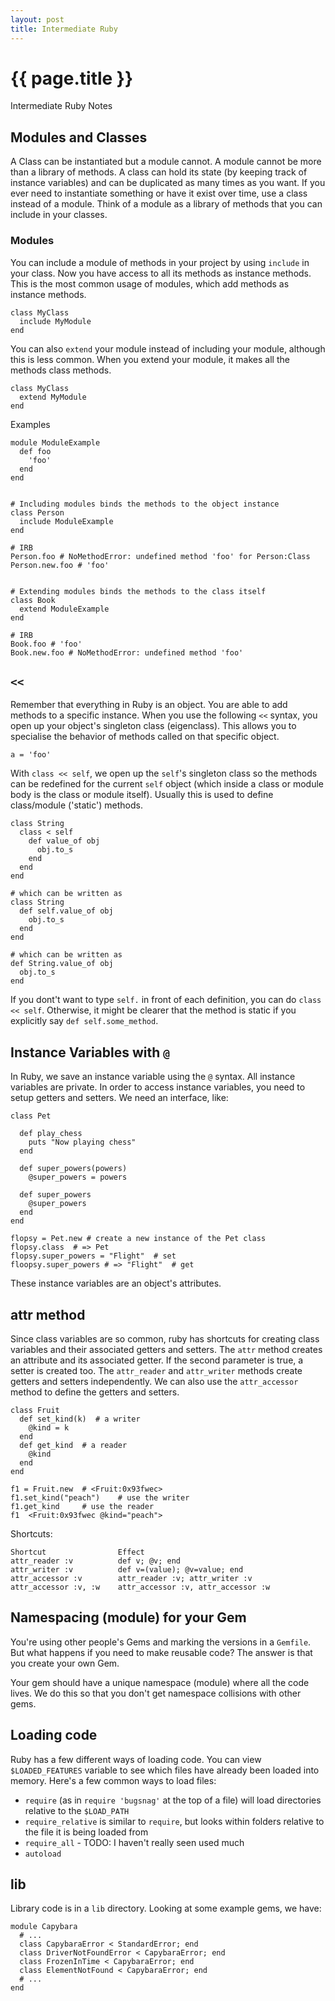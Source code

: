 ```yaml
---
layout: post
title: Intermediate Ruby 
---
```



# {{ page.title }}

Intermediate Ruby Notes

## Modules and Classes

A Class can be instantiated but a module cannot.
A module cannot be more than a library of methods.
A class can hold its state (by keeping track of instance variables) and can be duplicated as many times
as you want. If you ever need to instantiate something or have it exist over time, use a class instead of a module.
Think of a module as a library of methods that you can include in your classes.

### Modules

You can include a module of methods in your project by using `include` in your class. Now you have access
to all its methods as instance methods. This is the most common usage of modules, which add methods as instance
methods.

    class MyClass
      include MyModule
    end

You can also `extend` your module instead of including your module, although this is less common. When you
extend your module, it makes all the methods class methods.

    class MyClass
      extend MyModule
    end

Examples

    module ModuleExample
      def foo
        'foo'
      end
    end


    # Including modules binds the methods to the object instance
    class Person
      include ModuleExample
    end

    # IRB
    Person.foo # NoMethodError: undefined method 'foo' for Person:Class
    Person.new.foo # 'foo'


    # Extending modules binds the methods to the class itself
    class Book
      extend ModuleExample
    end

    # IRB
    Book.foo # 'foo'
    Book.new.foo # NoMethodError: undefined method 'foo'    

## `<<`

Remember that everything in Ruby is an object. You are able to add methods to a specific instance.
When you use the following `<<` syntax, you open up your object's singleton class (eigenclass).
This allows you to specialise the behavior of methods called on that specific object.

    a = 'foo'

With `class << self`, we open up the `self`'s singleton class so the methods can be redefined for the current
`self` object (which inside a class or module body is the class or module itself). Usually this is used to
define class/module ('static') methods.

    class String 
      class < self
        def value_of obj
          obj.to_s
        end
      end
    end

    # which can be written as
    class String
      def self.value_of obj
        obj.to_s
      end
    end

    # which can be written as
    def String.value_of obj
      obj.to_s
    end

If you dont't want to type `self.` in front of each definition, you can do `class << self`. Otherwise, it
might be clearer that the method is static if you explicitly say `def self.some_method`.

## Instance Variables with `@`

In Ruby, we save an instance variable using the `@` syntax. All instance variables are private. In order
to access instance variables, you need to setup getters and setters. We need an interface, like:

    class Pet

      def play_chess
        puts "Now playing chess"
      end

      def super_powers(powers)
        @super_powers = powers

      def super_powers
        @super_powers
      end
    end

    flopsy = Pet.new # create a new instance of the Pet class
    flopsy.class  # => Pet
    flopsy.super_powers = "Flight"  # set
    floopsy.super_powers # => "Flight"  # get

These instance variables are an object's attributes.

## attr method

Since class variables are so common, ruby has shortcuts for creating class variables and their associated
getters and setters. The `attr` method creates an attribute and its associated getter. If the second parameter
is true, a setter is created too. The `attr_reader` and `attr_writer` methods create getters and setters independently.
We can also use the `attr_accessor` method to define the getters and setters.

    class Fruit
      def set_kind(k)  # a writer
        @kind = k
      end
      def get_kind  # a reader
        @kind
      end
    end

    f1 = Fruit.new  # <Fruit:0x93fwec>
    f1.set_kind("peach")    # use the writer
    f1.get_kind     # use the reader
    f1  <Fruit:0x93fwec @kind="peach">

Shortcuts:

    Shortcut                Effect
    attr_reader :v          def v; @v; end
    attr_writer :v          def v=(value); @v=value; end
    attr_accessor :v        attr_reader :v; attr_writer :v
    attr_accessor :v, :w    attr_accessor :v, attr_accessor :w

## Namespacing (module) for your Gem

You're using other people's Gems and marking the versions in a `Gemfile`.
But what happens if you need to make reusable code? The answer is that you create your own Gem.

Your gem should have a unique namespace (module) where all the code lives.
We do this so that you don't get namespace collisions with other gems.

## Loading code

Ruby has a few different ways of loading code. You can view `$LOADED_FEATURES` variable to see which files have
already been loaded into memory. Here's a few common ways to load files:

* `require` (as in `require 'bugsnag'` at the top of a file) will load directories relative to the `$LOAD_PATH`
* `require_relative` is similar to `require`, but looks within folders relative to the file it is being loaded from
* `require_all` - TODO: I haven't really seen used much
* `autoload`

## lib

Library code is in a `lib` directory. Looking at some example gems, we have:

    module Capybara
      # ...
      class CapybaraError < StandardError; end
      class DriverNotFoundError < CapybaraError; end
      class FrozenInTime < CapybaraError; end
      class ElementNotFound < CapybaraError; end
      # ...
    end
